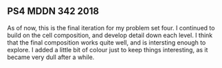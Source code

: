 ## PS4 MDDN 342 2018

As of now, this is the final iteration for my problem set four. I continued to build on the cell composition, and develop detail down each level. I think that the final composition works quite well, and is intersting enough to explore. I added a little bit of colour just to keep things interesting, as it became very dull after a while.